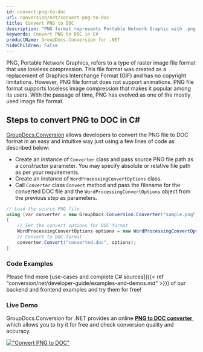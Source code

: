 ```yaml
---
id: convert-png-to-doc
url: conversion/net/convert-png-to-doc
title: Convert PNG to DOC
description: "PNG format represents Portable Network Graphic with .png extension. Learn how to convert PNG to DOC file programmatically in C# language using GroupDocs.Conversion for .NET library."
keywords: Convert PNG to DOC in C#
productName: GroupDocs.Conversion for .NET
hideChildren: False
---
```


PNG, Portable Network Graphics, refers to a type of raster image file format that use loseless compression. This file format was created as a replacement of Graphics Interchange Format (GIF) and has no copyright limitations. However, PNG file format does not support animations. PNG file format supports loseless image compression that makes it popular among its users. With the passage of time, PNG has evolved as one of the mostly used image file format.

## Steps to convert PNG to DOC in C#

[GroupDocs.Conversion](https://products.groupdocs.com/conversion/net) allows developers to convert the PNG file to DOC format in an easy and intuitive way just using a few lines of code as described below:

* Create an instance of `Converter` class and pass source PNG file path as a constructor parameter. You may specify absolute or relative file path as per your requirements. 
* Create an instance of `WordProcessingConvertOptions` class.
* Call `Converter` class `Convert` method and pass the filename for the converted DOC file and the `WordProcessingConvertOptions` object from the previous step as parameters.

```csharp
// Load the source PNG file
using (var converter = new GroupDocs.Conversion.Converter("sample.png"))
{
    // Set the convert options for DOC format
    WordProcessingConvertOptions options = new WordProcessingConvertOptions();
    // Convert to DOC format
    converter.Convert("converted.doc", options);
}
```

### Code Examples

Please find more [use-cases and complete C# sources]({{< ref "conversion/net/developer-guide/examples-and-demos.md" >}}) of our backend and frontend examples and try them for free!

### Live Demo

GroupDocs.Conversion for .NET provides an online [**PNG to DOC converter**](https://products.groupdocs.app/conversion/png-to-doc), which allows you to try it for free and check conversion quality and accuracy.

[!["Convert PNG to DOC"](conversion/net/images/convert-png-to-doc.png)](https://products.groupdocs.app/conversion/png-to-doc)